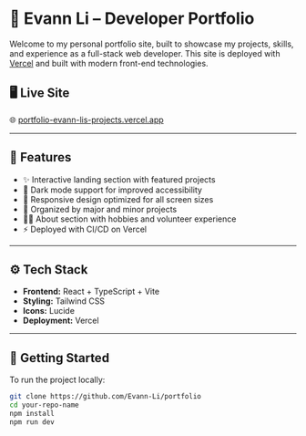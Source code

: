 # 💼 Evann Li – Developer Portfolio

Welcome to my personal portfolio site, built to showcase my projects, skills, and experience as a full-stack web developer. This site is deployed with [Vercel](https://vercel.com) and built with modern front-end technologies.

## 🖥️ Live Site

🌐 [portfolio-evann-lis-projects.vercel.app](https://portfolio-evann-lis-projects.vercel.app)

---

## 📌 Features

- ✨ Interactive landing section with featured projects
- 🌙 Dark mode support for improved accessibility
- 📱 Responsive design optimized for all screen sizes
- 📂 Organized by major and minor projects
- 🧑‍🎓 About section with hobbies and volunteer experience
- ⚡ Deployed with CI/CD on Vercel

---

## ⚙️ Tech Stack

- **Frontend:** React + TypeScript + Vite
- **Styling:** Tailwind CSS
- **Icons:** Lucide
- **Deployment:** Vercel

---

## 🚀 Getting Started

To run the project locally:

```bash
git clone https://github.com/Evann-Li/portfolio
cd your-repo-name
npm install
npm run dev
```
